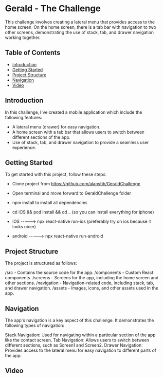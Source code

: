# Gerald - The Challenge

This challenge involves creating a lateral menu that provides access to the home screen. On the home screen, there is a tab bar with navigation to two other screens, demonstrating the use of stack, tab, and drawer navigation working together.

## Table of Contents

- [Introduction](#introduction)
- [Getting Started](#getting-started)
- [Project Structure](#project-structure)
- [Navigation](#navigation)
- [Video](#video)

## Introduction

In this challenge, I've created a mobile application which include the following features:

- A lateral menu (drawer) for easy navigation.
- A home screen with a tab bar that allows users to switch between different sections of the app.
- Use of stack, tab, and drawer navigation to provide a seamless user experience.

## Getting Started

To get started with this project, follow these steps:

- Clone project from https://github.com/alanstib/GeraldChallenge
- Open terminal and move forward to GeraldChallenge folder
- npm install to install all dependencies
- cd iOS && pod install && cd .. (so you can install everything for iphone)

- IOS -----> npx react-native run-ios (preferably try on ios because it looks nicer)
- android -----> npx react-native run-android

## Project Structure

The project is structured as follows:

/src - Contains the source code for the app.
/components - Custom React components.
/screens - Screens for the app, including the home screen and other sections.
/navigation - Navigation-related code, including stack, tab, and drawer navigation.
/assets - Images, icons, and other assets used in the app.

## Navigation

The app's navigation is a key aspect of this challenge. It demonstrates the following types of navigation:

Stack Navigation: Used for navigating within a particular section of the app like the contact screen.
Tab Navigation: Allows users to switch between different sections, such as Screen1 and Screen2.
Drawer Navigation: Provides access to the lateral menu for easy navigation to different parts of the app.

## Video
